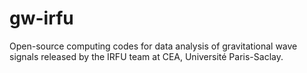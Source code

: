 # gw-irfu
Open-source computing codes for data analysis of gravitational wave signals released by the IRFU team at CEA, Université Paris-Saclay.
